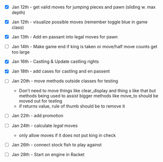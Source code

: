 - [x] Jan 12th - get valid moves for jumping pieces and pawn (sliding w. max depth)
- [x] Jan 12th - visualize possible moves (remember toggle blue in game class)
- [x] Jan 13th - Add en passant into legal moves for pawn
- [ ] Jan 14th - Make game end if king is taken or move/half move counts get too large
- [x] Jan 16th - Castling & Update castling rights
- [x] Jan 18th - add cases for castling and en passent
- [ ] Jan 20th - move methods outside classes for testing
	- Don't need to move things like clear_display and thing s like that but methods being used to assist bigger methods like move_to should be moved out for testing
	- if returns value, rule of thumb should be to remove it
- [ ] Jan 22th - add promotion
- [ ] Jan 24th - calculate *legal* moves
	- only allow moves if it does not put king in check
- [ ] Jan 26th  - connect stock fish to play against

- [ ] Jan 28th - Start on engine in Racket